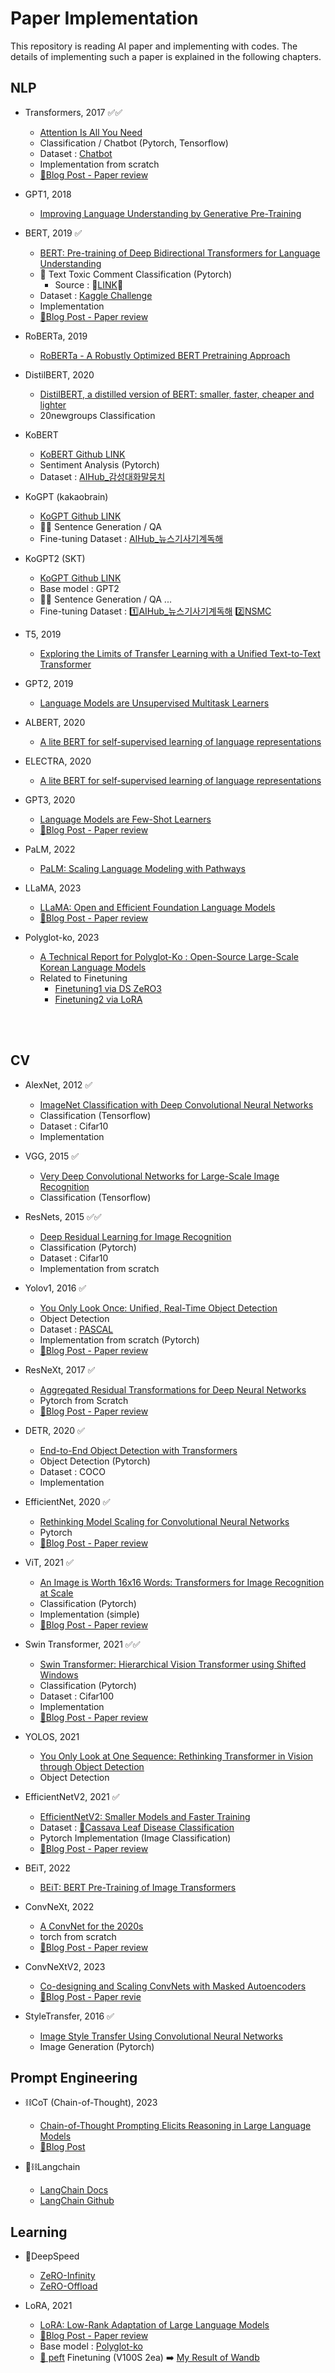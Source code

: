 # Paper Implementation

This repository is reading AI paper and implementing with codes. The details of implementing such a paper is explained in the following chapters.


## NLP

- Transformers, 2017 ✅✅
  - [Attention Is All You Need](https://arxiv.org/pdf/1706.03762.pdf)
  - Classification / Chatbot (Pytorch, Tensorflow)
  - Dataset : [Chatbot](https://github.com/haven-jeon/Chatbot_data)
  - Implementation from scratch
  - [📑Blog Post - Paper review](https://dongryeollee1.github.io/nlp/2022/01/04/Transformer.html)

- GPT1, 2018
  - [Improving Language Understanding by Generative Pre-Training](https://cdn.openai.com/research-covers/language-unsupervised/language_understanding_paper.pdf)


- BERT, 2019 ✅
  - [BERT: Pre-training of Deep Bidirectional Transformers for Language Understanding](https://arxiv.org/pdf/1810.04805.pdf)
  -  💪 Text Toxic Comment Classification (Pytorch)
     -  Source : 🧷[LINK](https://www.youtube.com/watch?v=drdOS0QX2p4&ab_channel=AbhishekThakur)🧷
  -  Dataset : [Kaggle Challenge](https://www.kaggle.com/c/jigsaw-toxic-comment-classification-challenge)
  -  Implementation 
  -  [📑Blog Post - Paper review](https://dongryeollee1.github.io/nlp/2022/01/26/BERT.html)

- RoBERTa, 2019
  - [RoBERTa - A Robustly Optimized BERT Pretraining Approach](https://arxiv.org/pdf/1907.11692.pdf)

- DistilBERT, 2020
  - [DistilBERT, a distilled version of BERT: smaller, faster, cheaper and lighter](https://arxiv.org/pdf/1910.01108.pdf)
  - 20newgroups Classification


- KoBERT
  - [KoBERT Github LINK](https://github.com/SKTBrain/KoBERT)
  - Sentiment Analysis (Pytorch)
  - Dataset : [AIHub_감성대화말뭉치](https://aihub.or.kr/aihubdata/data/view.do?currMenu=115&topMenu=100&aihubDataSe=realm&dataSetSn=86)


- KoGPT (kakaobrain) 
  - [KoGPT Github LINK](https://github.com/kakaobrain/kogpt)
  - 🐱‍👤 Sentence Generation / QA
  - Fine-tuning Dataset : [AIHub_뉴스기사기계독해](https://aihub.or.kr/aihubdata/data/view.do?currMenu=115&topMenu=100&aihubDataSe=realm&dataSetSn=577)


- KoGPT2 (SKT)
  - [KoGPT Github LINK](https://github.com/SKT-AI/KoGPT2)
  - Base model : GPT2
  - 🐱‍👤 Sentence Generation / QA ...
  - Fine-tuning Dataset : 1️⃣[AIHub_뉴스기사기계독해](https://aihub.or.kr/aihubdata/data/view.do?currMenu=115&topMenu=100&aihubDataSe=realm&dataSetSn=577) 2️⃣[NSMC](https://github.com/e9t/nsmc)


- T5, 2019
  - [Exploring the Limits of Transfer Learning with a Unified Text-to-Text Transformer](https://arxiv.org/pdf/1910.10683.pdf)


- GPT2, 2019
  - [Language Models are Unsupervised Multitask Learners](https://d4mucfpksywv.cloudfront.net/better-language-models/language_models_are_unsupervised_multitask_learners.pdf)


- ALBERT, 2020
  - [A lite BERT for self-supervised learning of language representations](https://arxiv.org/pdf/1909.11942.pdf)


- ELECTRA, 2020
  - [A lite BERT for self-supervised learning of language representations](https://arxiv.org/pdf/2003.10555.pdf)


- GPT3, 2020
  - [Language Models are Few-Shot Learners](https://arxiv.org/pdf/2005.14165.pdf)
  - [📑Blog Post - Paper review](https://dongryeollee1.github.io/nlp/2023/01/20/GPT3.html)


- PaLM, 2022
  - [PaLM: Scaling Language Modeling with Pathways](https://arxiv.org/pdf/2204.02311.pdf)


- LLaMA, 2023
  - [LLaMA: Open and Efficient Foundation Language Models](https://arxiv.org/pdf/2302.13971)
  - [📑Blog Post - Paper review](https://dongryeollee1.github.io/nlp/2023/04/24/LLaMA.html)

- Polyglot-ko, 2023
  - [A Technical Report for Polyglot-Ko : Open-Source Large-Scale Korean Language Models](https://arxiv.org/abs/2306.02254)
  - Related to Finetuning
    - [Finetuning1 via DS ZeRO3](https://dongryeollee1.github.io/nlp/2023/05/23/Finetuning.html)
    - [Finetuning2 via LoRA](https://dongryeollee1.github.io/nlp/2023/06/09/LoRA-FT.html)

<br></br>

## CV

- AlexNet, 2012 ✅
  - [ImageNet Classification with Deep Convolutional Neural Networks](https://proceedings.neurips.cc/paper_files/paper/2012/file/c399862d3b9d6b76c8436e924a68c45b-Paper.pdf)
  - Classification (Tensorflow)
  - Dataset : Cifar10
  - Implementation

- VGG, 2015 ✅
  - [Very Deep Convolutional Networks for Large-Scale Image Recognition](https://arxiv.org/pdf/1409.1556.pdf)
  - Classification (Tensorflow)

- ResNets, 2015 ✅✅
  - [Deep Residual Learning for Image Recognition](https://arxiv.org/pdf/1512.03385.pdf)
  - Classification (Pytorch)
  - Dataset : Cifar10
  - Implementation from scratch

- Yolov1, 2016 ✅
  - [You Only Look Once: Unified, Real-Time Object Detection](https://arxiv.org/pdf/1506.02640.pdf)
  - Object Detection 
  - Dataset : [PASCAL](http://host.robots.ox.ac.uk/pascal/VOC/)
  - Implementation from scratch (Pytorch)
  - [📑Blog Post - Paper review](https://dongryeollee1.github.io/computervision/2022/01/04/YOLOv1.html)

- ResNeXt, 2017 ✅
  - [Aggregated Residual Transformations for Deep Neural Networks](https://arxiv.org/abs/1611.05431)
  - Pytorch from Scratch
  - [📑Blog Post - Paper review](https://dongryeollee1.github.io/computervision/2023/06/24/ResNext.html)

- DETR, 2020 ✅
  - [End-to-End Object Detection with Transformers](https://arxiv.org/pdf/2005.12872.pdf)
  - Object Detection (Pytorch)
  - Dataset : COCO
  - Implementation

- EfficientNet, 2020 ✅
  - [Rethinking Model Scaling for Convolutional Neural Networks](https://arxiv.org/abs/1905.11946)
  - Pytorch
  - [📑Blog Post - Paper review](https://dongryeollee1.github.io/computervision/2023/06/21/efficientnet.html)

- ViT, 2021 ✅
  - [An Image is Worth 16x16 Words: Transformers for Image Recognition at Scale](https://arxiv.org/pdf/2010.11929)
  - Classification (Pytorch)
  - Implementation (simple)
  - [📑Blog Post - Paper review](https://dongryeollee1.github.io/computervision/2022/02/27/ViT.html)

- Swin Transformer, 2021 ✅✅
  - [Swin Transformer: Hierarchical Vision Transformer using Shifted Windows](https://arxiv.org/pdf/2103.14030.pdf)
  - Classification (Pytorch)
  - Dataset : Cifar100
  - Implementation
  - [📑Blog Post - Paper review](https://dongryeollee1.github.io/computervision/2022/03/14/SwinTransformer.html)

- YOLOS, 2021 
  - [You Only Look at One Sequence: Rethinking Transformer in Vision through Object Detection](https://arxiv.org/pdf/2106.00666.pdf)
  - Object Detection

- EfficientNetV2, 2021 ✅
  - [EfficientNetV2: Smaller Models and Faster Training](https://arxiv.org/abs/2104.00298)
  - Dataset : [🌿Cassava Leaf Disease Classification](https://www.kaggle.com/competitions/cassava-leaf-disease-classification/data?select=train.csv)
  - Pytorch Implementation (Image Classification)
  - [📑Blog Post - Paper review](https://dongryeollee1.github.io/computervision/2023/06/23/efficientnetv2.html)

- BEiT, 2022
  - [BEiT: BERT Pre-Training of Image Transformers](https://arxiv.org/pdf/2106.08254.pdf)

- ConvNeXt, 2022
  - [A ConvNet for the 2020s](https://arxiv.org/abs/2201.03545)
  - torch from scratch
  - [📑Blog Post - Paper review](https://dongryeollee1.github.io/cv/2023/06/29/ConvNeXt.html)

- ConvNeXtV2, 2023
  - [Co-designing and Scaling ConvNets with Masked Autoencoders](https://arxiv.org/abs/2301.00808)
  - [📑Blog Post - Paper revie]()











- StyleTransfer, 2016 ✅
  - [Image Style Transfer Using Convolutional Neural Networks](https://www.cv-foundation.org/openaccess/content_cvpr_2016/papers/Gatys_Image_Style_Transfer_CVPR_2016_paper.pdf)
  - Image Generation (Pytorch)




## Prompt Engineering

- ⛓️CoT (Chain-of-Thought), 2023
  - [Chain-of-Thought Prompting Elicits Reasoning in Large Language Models](https://arxiv.org/abs/2201.11903)
  - [📑Blog Post](https://dongryeollee1.github.io/nlp/2023/04/21/Chain_of_Thought.html)


- 🦜⛓️Langchain
  - [LangChain Docs](https://python.langchain.com/en/latest/)
  - [LangChain Github](https://github.com/hwchase17/langchain)


## Learning

- 🚀DeepSpeed
  - [ZeRO-Infinity](https://arxiv.org/abs/2104.07857)
  - [ZeRO-Offload](https://arxiv.org/abs/2101.06840)

- LoRA, 2021 
  - [LoRA: Low-Rank Adaptation of Large Language Models](https://arxiv.org/abs/2106.09685)
  - [📑Blog Post - Paper review](https://dongryeollee1.github.io/nlp/2023/04/24/LoRA.html)
  - Base model : [Polyglot-ko](https://github.com/EleutherAI/polyglot)
  - [🤗 peft](https://github.com/huggingface/peft/tree/main) Finetuning (V100S 2ea) ➡️ [My Result of Wandb](https://wandb.ai/dongryeol/huggingface/runs/h00kbeyj?workspace=user-dongryeol)
